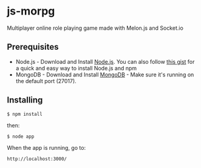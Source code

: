 js-morpg
========

Multiplayer online role playing game made with Melon.js and Socket.io

## Prerequisites
* Node.js - Download and Install [Node.js](http://www.nodejs.org/download/). You can also follow [this gist](https://gist.github.com/isaacs/579814) for a quick and easy way to install Node.js and npm
* MongoDB - Download and Install [MongoDB](http://www.mongodb.org/downloads) - Make sure it's running on the default port (27017).

## Installing
	
	$ npm install

then:

	$ node app

When the app is running, go to:

	http://localhost:3000/